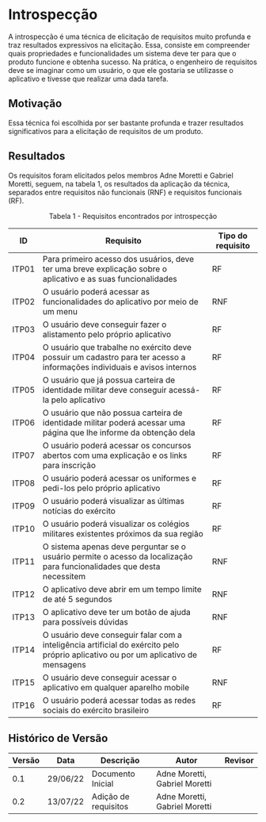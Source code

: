 # Introspecção

A introspecção é uma técnica de elicitação de requisitos muito profunda e traz resultados expressivos na elicitação.
Essa, consiste em compreender quais propriedades e funcionalidades um sistema deve ter para que o produto funcione e obtenha sucesso. Na prática, o engenheiro de requisitos deve se imaginar como um usuário, o que ele gostaria se utilizasse o aplicativo e tivesse que realizar uma dada tarefa.

## Motivação 
Essa técnica foi escolhida por ser bastante profunda e trazer resultados significativos para a elicitação de requisitos de um produto.

## Resultados 
Os requisitos foram elicitados pelos membros Adne Moretti e Gabriel Moretti, seguem, na tabela 1, os resultados da aplicação da técnica, separados entre requisitos não funcionais (RNF) e requisitos funcionais (RF).

<figcaption><center>Tabela 1 - Requisitos encontrados por introspecção</figcaption>

ID | Requisito | Tipo do requisito 
-- | --------- | -----------------
ITP01 | Para primeiro acesso dos usuários, deve ter uma breve explicação sobre o aplicativo e as suas funcionalidades | RF
ITP02 | O usuário poderá acessar as funcionalidades do aplicativo por meio de um menu | RNF
ITP03 | O usuário deve conseguir fazer o alistamento pelo próprio aplicativo | RF
ITP04 | O usuário que trabalhe no exército deve possuir um cadastro para ter acesso a informações individuais e avisos internos | RF
ITP05 |  O usuário que já possua carteira de identidade militar deve conseguir acessá-la pelo aplicativo | RF
ITP06 | O usuário que não possua carteira de identidade militar poderá acessar uma página que lhe informe da obtenção dela | RF
ITP07 | O usuário poderá acessar os concursos abertos com uma explicação e os links para inscrição | RF
ITP08 | O usuário poderá acessar os uniformes e pedi-los pelo próprio aplicativo | RF
ITP09 | O usuário poderá visualizar as últimas notícias do exército | RF
ITP10 | O usuário poderá visualizar os colégios militares existentes próximos da sua região | RF
ITP11 | O sistema apenas deve perguntar se o usuário permite o acesso da localização para funcionalidades que desta necessitem | RNF
ITP12 | O aplicativo deve abrir em um tempo limite de até 5 segundos | RNF
ITP13 | O aplicativo deve ter um botão de ajuda para possíveis dúvidas | RNF
ITP14 | O usuário deve conseguir falar com a inteligência artificial do exército pelo próprio aplicativo ou por um aplicativo de mensagens | RF
ITP15 | O usuário deve conseguir acessar o aplicativo em qualquer aparelho mobile | RNF
ITP16 | O usuário poderá acessar todas as redes sociais do exército brasileiro | RF

## Histórico de Versão

| Versão | Data | Descrição | Autor | Revisor |
|--------|------|-------|-----------| ------- |
| 0.1 | 29/06/22 | Documento Inicial | Adne Moretti, Gabriel Moretti |
| 0.2 | 13/07/22 | Adição de requisitos | Adne Moretti, Gabriel Moretti |
